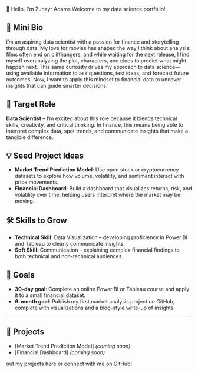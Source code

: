 
👋 Hello, I'm Zuhayr Adams
Welcome to my data science portfolio!

## 📓 Mini Bio
I’m an aspiring data scientist with a passion for finance and storytelling through data. My love for movies has shaped the way I think about analysis: films often end on cliffhangers, and while waiting for the next release, I find myself overanalyzing the plot, characters, and clues to predict what might happen next. This same curiosity drives my approach to data science—using available information to ask questions, test ideas, and forecast future outcomes. Now, I want to apply this mindset to financial data to uncover insights that can guide smarter decisions.  

## 🎯 Target Role
**Data Scientist** – I’m excited about this role because it blends technical skills, creativity, and critical thinking. In finance, this means being able to interpret complex data, spot trends, and communicate insights that make a tangible difference.  

## 💡 Seed Project Ideas
- **Market Trend Prediction Model**: Use open stock or cryptocurrency datasets to explore how volume, volatility, and sentiment interact with price movements.  
- **Financial Dashboard**: Build a dashboard that visualizes returns, risk, and volatility over time, helping users interpret where the market may be moving.  

## 🛠️ Skills to Grow
- **Technical Skill**: Data Visualization – developing proficiency in Power BI and Tableau to clearly communicate insights.  
- **Soft Skill**: Communication – explaining complex financial findings to both technical and non-technical audiences.  

## 🚀 Goals
- **30-day goal**: Complete an online Power BI or Tableau course and apply it to a small financial dataset.  
- **6-month goal**: Publish my first market analysis project on GitHub, complete with visualizations and a blog-style write-up of insights.  

---

## 📂 Projects
- [Market Trend Prediction Model] *(coming soon)*  
- [Financial Dashboard] *(coming soon)*  

out my projects here or connect with me on GitHub!

